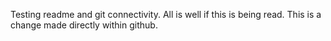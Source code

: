 Testing readme and git connectivity. All is well if this is being read.
This is a change made directly within github.
